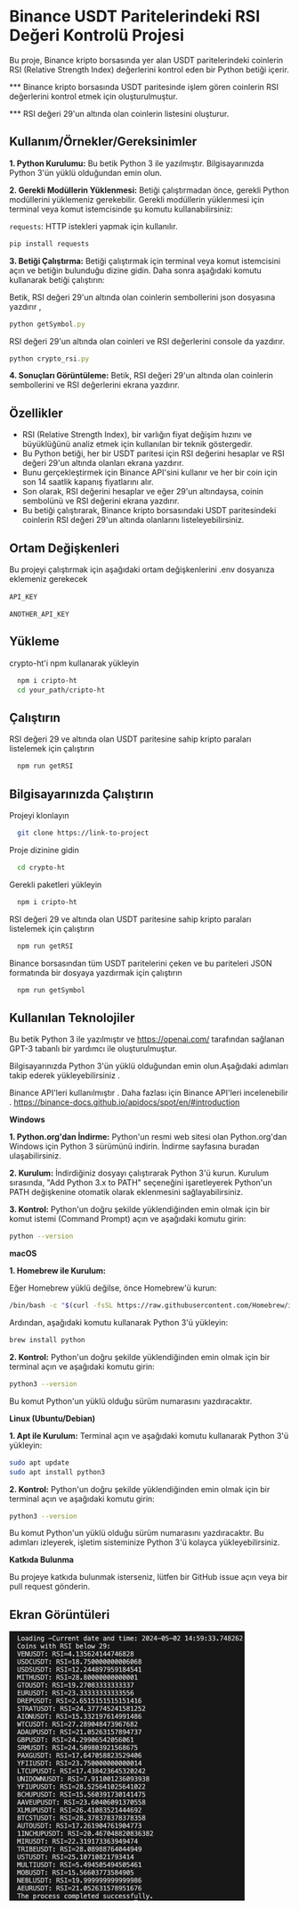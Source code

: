 # Binance USDT Paritelerindeki RSI Değeri Kontrolü Projesi

Bu proje, Binance kripto borsasında yer alan USDT paritelerindeki coinlerin RSI (Relative Strength Index) değerlerini kontrol eden bir Python betiği içerir.

*** Binance kripto borsasında USDT paritesinde işlem gören coinlerin RSI değerlerini kontrol etmek için oluşturulmuştur.

*** RSI değeri 29'un altında olan coinlerin listesini oluşturur.

## Kullanım/Örnekler/Gereksinimler

**1. Python Kurulumu:** Bu betik Python 3 ile yazılmıştır. Bilgisayarınızda Python 3'ün yüklü olduğundan emin olun.

**2. Gerekli Modüllerin Yüklenmesi:** Betiği çalıştırmadan önce, gerekli Python modüllerini yüklemeniz gerekebilir. Gerekli modüllerin yüklenmesi için terminal veya komut istemcisinde şu komutu kullanabilirsiniz:

`requests`: HTTP istekleri yapmak için kullanılır.

```javascript {"id":"01HWTY2MR14D7N697GC6H2YYSP"}
pip install requests
```

**3. Betiği Çalıştırma:** Betiği çalıştırmak için terminal veya komut istemcisini açın ve betiğin bulunduğu dizine gidin. Daha sonra aşağıdaki komutu kullanarak betiği çalıştırın:

Betik, RSI değeri 29'un altında olan coinlerin sembollerini json dosyasına yazdırır ,

```javascript {"id":"01HWTY2MR21TNQYS4367NZB1MZ"}
python getSymbol.py
```

RSI değeri 29'un altında olan coinleri ve RSI değerlerini console da yazdırır.

```javascript {"id":"01HWTY2MR21TNQYS436BBER63E"}
python crypto_rsi.py
```

**4. Sonuçları Görüntüleme:** Betik, RSI değeri 29'un altında olan coinlerin sembollerini ve RSI değerlerini ekrana yazdırır.

## Özellikler

- RSI (Relative Strength Index), bir varlığın fiyat değişim hızını ve büyüklüğünü analiz etmek için kullanılan bir teknik göstergedir.
- Bu Python betiği, her bir USDT paritesi için RSI değerini hesaplar ve RSI değeri 29'un altında olanları ekrana yazdırır.
- Bunu gerçekleştirmek için Binance API'sini kullanır ve her bir coin için son 14 saatlik kapanış fiyatlarını alır.
- Son olarak, RSI değerini hesaplar ve eğer 29'un altındaysa, coinin sembolünü ve RSI değerini ekrana yazdırır.
- Bu betiği çalıştırarak, Binance kripto borsasındaki USDT paritesindeki coinlerin RSI değeri 29'un altında olanlarını listeleyebilirsiniz.

## Ortam Değişkenleri

Bu projeyi çalıştırmak için aşağıdaki ortam değişkenlerini .env dosyanıza eklemeniz gerekecek

`API_KEY`

`ANOTHER_API_KEY`

## Yükleme

crypto-ht'i npm kullanarak yükleyin

```bash {"id":"01HWTY2MR21TNQYS436F7995CG"}
  npm i cripto-ht
  cd your_path/cripto-ht
```

## Çalıştırın

RSI değeri 29 ve altında olan USDT paritesine sahip kripto paraları listelemek için çalıştırın

```bash {"id":"01HWTY2MR21TNQYS436GDX5CDR"}
  npm run getRSI
```

## Bilgisayarınızda Çalıştırın

Projeyi klonlayın

```bash {"id":"01HWTY2MR21TNQYS436JHZMKWG"}
  git clone https://link-to-project
```

Proje dizinine gidin

```bash {"id":"01HWTY2MR21TNQYS436K5X2CEA"}
  cd crypto-ht
```

Gerekli paketleri yükleyin

```bash {"id":"01HWTY2MR21TNQYS436NZV41TM"}
  npm i cripto-ht
```

RSI değeri 29 ve altında olan USDT paritesine sahip kripto paraları listelemek için çalıştırın

```bash {"id":"01HWTY2MR21TNQYS436RK8VA5D"}
  npm run getRSI
```

Binance borsasından tüm USDT paritelerini çeken ve bu pariteleri JSON formatında bir dosyaya yazdırmak için çalıştırın

```bash {"id":"01HWTY2MR21TNQYS436TH57CVF"}
  npm run getSymbol
```

## Kullanılan Teknolojiler

Bu betik Python 3 ile yazılmıştır ve  https://openai.com/ tarafından sağlanan GPT-3 tabanlı bir yardımcı ile oluşturulmuştur.

Bilgisayarınızda Python 3'ün yüklü olduğundan emin olun.Aşağıdaki adımları takip ederek yükleyebilirsiniz .

Binance API'leri kullanılmıştır . Daha fazlası için Binance API'leri incelenebilir . https://binance-docs.github.io/apidocs/spot/en/#introduction

**Windows**

**1. Python.org'dan İndirme:**
Python'un resmi web sitesi olan Python.org'dan Windows için Python 3 sürümünü indirin. İndirme sayfasına buradan ulaşabilirsiniz.

**2. Kurulum:**
İndirdiğiniz dosyayı çalıştırarak Python 3'ü kurun. Kurulum sırasında, "Add Python 3.x to PATH" seçeneğini işaretleyerek Python'un PATH değişkenine otomatik olarak eklenmesini sağlayabilirsiniz.

**3. Kontrol:**
Python'un doğru şekilde yüklendiğinden emin olmak için bir komut istemi (Command Prompt) açın ve aşağıdaki komutu girin:

```sh {"id":"01HWTY2MR21TNQYS436XB43MQ2"}
python --version
```

**macOS**

**1. Homebrew ile Kurulum:**

Eğer Homebrew yüklü değilse, önce Homebrew'ü kurun:

```sh {"id":"01HWTY2MR21TNQYS436Z1C1JRV"}
/bin/bash -c "$(curl -fsSL https://raw.githubusercontent.com/Homebrew/install/HEAD/install.sh)"
```

Ardından, aşağıdaki komutu kullanarak Python 3'ü yükleyin:

```sh {"id":"01HWTY2MR21TNQYS43702VRD9D"}
brew install python
```

**2. Kontrol:**
Python'un doğru şekilde yüklendiğinden emin olmak için bir terminal açın ve aşağıdaki komutu girin:

```sh {"id":"01HWTY2MR21TNQYS43715B9DCT"}
python3 --version
```

Bu komut Python'un yüklü olduğu sürüm numarasını yazdıracaktır.

**Linux (Ubuntu/Debian)**

**1. Apt ile Kurulum:**
Terminal açın ve aşağıdaki komutu kullanarak Python 3'ü yükleyin:

```sh {"id":"01HWTY2MR3HTAG84CC1KACCH4M"}
sudo apt update
sudo apt install python3
```

**2. Kontrol:**
Python'un doğru şekilde yüklendiğinden emin olmak için bir terminal açın ve aşağıdaki komutu girin:

```sh {"id":"01HWTY2MR3HTAG84CC1PHPXGBQ"}
python3 --version
```

Bu komut Python'un yüklü olduğu sürüm numarasını yazdıracaktır.
Bu adımları izleyerek, işletim sisteminize Python 3'ü kolayca yükleyebilirsiniz.

**Katkıda Bulunma**

Bu projeye katkıda bulunmak isterseniz, lütfen bir GitHub issue açın veya bir pull request gönderin.

## Ekran Görüntüleri

![Uygulama Ekran Görüntüsü](././consoleApp.png)

